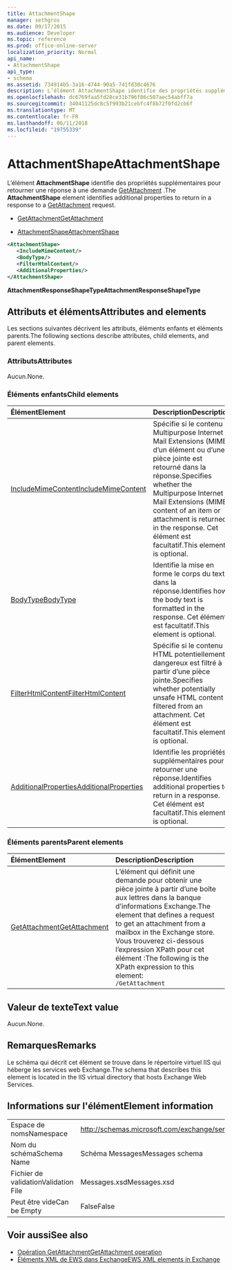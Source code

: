 ```yaml
---
title: AttachmentShape
manager: sethgros
ms.date: 09/17/2015
ms.audience: Developer
ms.topic: reference
ms.prod: office-online-server
localization_priority: Normal
api_name:
- AttachmentShape
api_type:
- schema
ms.assetid: 734914b5-3a16-4744-90a5-741fd30c4676
description: L’élément AttachmentShape identifie des propriétés supplémentaires pour retourner une réponse à une demande GetAttachment.
ms.openlocfilehash: dc6769faa5fd28ce31b796f86c507aec54abff7a
ms.sourcegitcommit: 34041125dc8c5f993b21cebfc4f8b72f0fd2cb6f
ms.translationtype: MT
ms.contentlocale: fr-FR
ms.lasthandoff: 06/11/2018
ms.locfileid: "19755339"
---
```

# <a name="attachmentshape"></a><span data-ttu-id="5fec6-103">AttachmentShape</span><span class="sxs-lookup"><span data-stu-id="5fec6-103">AttachmentShape</span></span>

<span data-ttu-id="5fec6-104">L’élément **AttachmentShape** identifie des propriétés supplémentaires pour retourner une réponse à une demande [GetAttachment](getattachment.md) .</span><span class="sxs-lookup"><span data-stu-id="5fec6-104">The **AttachmentShape** element identifies additional properties to return in a response to a [GetAttachment](getattachment.md) request.</span></span> 
  
- [<span data-ttu-id="5fec6-105">GetAttachment</span><span class="sxs-lookup"><span data-stu-id="5fec6-105">GetAttachment</span></span>](getattachment.md)
  
- [<span data-ttu-id="5fec6-106">AttachmentShape</span><span class="sxs-lookup"><span data-stu-id="5fec6-106">AttachmentShape</span></span>](attachmentshape.md)
  
```xml
<AttachmentShape>
   <IncludeMimeContent/>
   <BodyType/>
   <FilterHtmlContent/>
   <AdditionalProperties/>
</AttachmentShape>
```

 <span data-ttu-id="5fec6-107">**AttachmentResponseShapeType**</span><span class="sxs-lookup"><span data-stu-id="5fec6-107">**AttachmentResponseShapeType**</span></span>
## <a name="attributes-and-elements"></a><span data-ttu-id="5fec6-108">Attributs et éléments</span><span class="sxs-lookup"><span data-stu-id="5fec6-108">Attributes and elements</span></span>

<span data-ttu-id="5fec6-109">Les sections suivantes décrivent les attributs, éléments enfants et éléments parents.</span><span class="sxs-lookup"><span data-stu-id="5fec6-109">The following sections describe attributes, child elements, and parent elements.</span></span>
  
### <a name="attributes"></a><span data-ttu-id="5fec6-110">Attributs</span><span class="sxs-lookup"><span data-stu-id="5fec6-110">Attributes</span></span>

<span data-ttu-id="5fec6-111">Aucun.</span><span class="sxs-lookup"><span data-stu-id="5fec6-111">None.</span></span>
  
### <a name="child-elements"></a><span data-ttu-id="5fec6-112">Éléments enfants</span><span class="sxs-lookup"><span data-stu-id="5fec6-112">Child elements</span></span>

|<span data-ttu-id="5fec6-113">**Élément**</span><span class="sxs-lookup"><span data-stu-id="5fec6-113">**Element**</span></span>|<span data-ttu-id="5fec6-114">**Description**</span><span class="sxs-lookup"><span data-stu-id="5fec6-114">**Description**</span></span>|
|:-----|:-----|
|[<span data-ttu-id="5fec6-115">IncludeMimeContent</span><span class="sxs-lookup"><span data-stu-id="5fec6-115">IncludeMimeContent</span></span>](includemimecontent.md) <br/> |<span data-ttu-id="5fec6-116">Spécifie si le contenu Multipurpose Internet Mail Extensions (MIME) d’un élément ou d’une pièce jointe est retourné dans la réponse.</span><span class="sxs-lookup"><span data-stu-id="5fec6-116">Specifies whether the Multipurpose Internet Mail Extensions (MIME) content of an item or attachment is returned in the response.</span></span> <span data-ttu-id="5fec6-117">Cet élément est facultatif.</span><span class="sxs-lookup"><span data-stu-id="5fec6-117">This element is optional.</span></span>  <br/> |
|[<span data-ttu-id="5fec6-118">BodyType</span><span class="sxs-lookup"><span data-stu-id="5fec6-118">BodyType</span></span>](bodytype.md) <br/> |<span data-ttu-id="5fec6-119">Identifie la mise en forme le corps du texte dans la réponse.</span><span class="sxs-lookup"><span data-stu-id="5fec6-119">Identifies how the body text is formatted in the response.</span></span> <span data-ttu-id="5fec6-120">Cet élément est facultatif.</span><span class="sxs-lookup"><span data-stu-id="5fec6-120">This element is optional.</span></span>  <br/> |
|[<span data-ttu-id="5fec6-121">FilterHtmlContent</span><span class="sxs-lookup"><span data-stu-id="5fec6-121">FilterHtmlContent</span></span>](filterhtmlcontent.md) <br/> |<span data-ttu-id="5fec6-122">Spécifie si le contenu HTML potentiellement dangereux est filtré à partir d’une pièce jointe.</span><span class="sxs-lookup"><span data-stu-id="5fec6-122">Specifies whether potentially unsafe HTML content is filtered from an attachment.</span></span> <span data-ttu-id="5fec6-123">Cet élément est facultatif.</span><span class="sxs-lookup"><span data-stu-id="5fec6-123">This element is optional.</span></span>  <br/> |
|[<span data-ttu-id="5fec6-124">AdditionalProperties</span><span class="sxs-lookup"><span data-stu-id="5fec6-124">AdditionalProperties</span></span>](additionalproperties.md) <br/> |<span data-ttu-id="5fec6-125">Identifie les propriétés supplémentaires pour retourner une réponse.</span><span class="sxs-lookup"><span data-stu-id="5fec6-125">Identifies additional properties to return in a response.</span></span> <span data-ttu-id="5fec6-126">Cet élément est facultatif.</span><span class="sxs-lookup"><span data-stu-id="5fec6-126">This element is optional.</span></span>  <br/> |
   
### <a name="parent-elements"></a><span data-ttu-id="5fec6-127">Éléments parents</span><span class="sxs-lookup"><span data-stu-id="5fec6-127">Parent elements</span></span>

|<span data-ttu-id="5fec6-128">**Élément**</span><span class="sxs-lookup"><span data-stu-id="5fec6-128">**Element**</span></span>|<span data-ttu-id="5fec6-129">**Description**</span><span class="sxs-lookup"><span data-stu-id="5fec6-129">**Description**</span></span>|
|:-----|:-----|
|[<span data-ttu-id="5fec6-130">GetAttachment</span><span class="sxs-lookup"><span data-stu-id="5fec6-130">GetAttachment</span></span>](getattachment.md) <br/> |<span data-ttu-id="5fec6-131">L’élément qui définit une demande pour obtenir une pièce jointe à partir d’une boîte aux lettres dans la banque d’informations Exchange.</span><span class="sxs-lookup"><span data-stu-id="5fec6-131">The element that defines a request to get an attachment from a mailbox in the Exchange store.</span></span>  <br/> <span data-ttu-id="5fec6-132">Vous trouverez ci-dessous l’expression XPath pour cet élément :</span><span class="sxs-lookup"><span data-stu-id="5fec6-132">The following is the XPath expression to this element:</span></span>  <br/>  `/GetAttachment` <br/> |
   
## <a name="text-value"></a><span data-ttu-id="5fec6-133">Valeur de texte</span><span class="sxs-lookup"><span data-stu-id="5fec6-133">Text value</span></span>

<span data-ttu-id="5fec6-134">Aucun.</span><span class="sxs-lookup"><span data-stu-id="5fec6-134">None.</span></span>
  
## <a name="remarks"></a><span data-ttu-id="5fec6-135">Remarques</span><span class="sxs-lookup"><span data-stu-id="5fec6-135">Remarks</span></span>

<span data-ttu-id="5fec6-136">Le schéma qui décrit cet élément se trouve dans le répertoire virtuel IIS qui héberge les services web Exchange.</span><span class="sxs-lookup"><span data-stu-id="5fec6-136">The schema that describes this element is located in the IIS virtual directory that hosts Exchange Web Services.</span></span>
  
## <a name="element-information"></a><span data-ttu-id="5fec6-137">Informations sur l'élément</span><span class="sxs-lookup"><span data-stu-id="5fec6-137">Element information</span></span>

|||
|:-----|:-----|
|<span data-ttu-id="5fec6-138">Espace de noms</span><span class="sxs-lookup"><span data-stu-id="5fec6-138">Namespace</span></span>  <br/> |http://schemas.microsoft.com/exchange/services/2006/messages  <br/> |
|<span data-ttu-id="5fec6-139">Nom du schéma</span><span class="sxs-lookup"><span data-stu-id="5fec6-139">Schema Name</span></span>  <br/> |<span data-ttu-id="5fec6-140">Schéma Messages</span><span class="sxs-lookup"><span data-stu-id="5fec6-140">Messages schema</span></span>  <br/> |
|<span data-ttu-id="5fec6-141">Fichier de validation</span><span class="sxs-lookup"><span data-stu-id="5fec6-141">Validation File</span></span>  <br/> |<span data-ttu-id="5fec6-142">Messages.xsd</span><span class="sxs-lookup"><span data-stu-id="5fec6-142">Messages.xsd</span></span>  <br/> |
|<span data-ttu-id="5fec6-143">Peut être vide</span><span class="sxs-lookup"><span data-stu-id="5fec6-143">Can be Empty</span></span>  <br/> |<span data-ttu-id="5fec6-144">False</span><span class="sxs-lookup"><span data-stu-id="5fec6-144">False</span></span>  <br/> |
   
## <a name="see-also"></a><span data-ttu-id="5fec6-145">Voir aussi</span><span class="sxs-lookup"><span data-stu-id="5fec6-145">See also</span></span>

- [<span data-ttu-id="5fec6-146">Opération GetAttachment</span><span class="sxs-lookup"><span data-stu-id="5fec6-146">GetAttachment operation</span></span>](getattachment-operation.md)
- [<span data-ttu-id="5fec6-147">Éléments XML de EWS dans Exchange</span><span class="sxs-lookup"><span data-stu-id="5fec6-147">EWS XML elements in Exchange</span></span>](ews-xml-elements-in-exchange.md)

